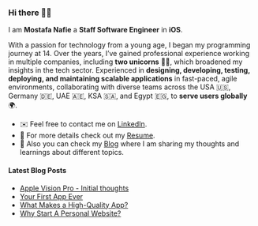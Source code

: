 ### Hi there 👋🏻 

I am **Mostafa Nafie** a **Staff Software Engineer** in **iOS**.

With a passion for technology from a young age, I began my programming journey at 14. Over the years, I’ve gained professional experience working in multiple companies, including **two unicorns** 🦄🦄, which broadened my insights in the tech sector. Experienced in **designing, developing, testing, deploying, and maintaining scalable applications** in fast-paced, agile environments, collaborating with diverse teams across the USA 🇺🇸, Germany 🇩🇪, UAE 🇦🇪, KSA 🇸🇦, and Egypt 🇪🇬, to **serve users globally** 🌍.

- ✉️ Feel free to contact me on [LinkedIn](https://www.linkedin.com/in/mostafanafie/).
- 🔖 For more details check out my [Resume](https://www.nafie.dev/resume).
- 📒 Also you can check my [Blog](https://www.nafie.dev/) where I am sharing my thoughts and learnings about different topics.

#### Latest Blog Posts
<!-- BLOG-POST-LIST:START -->
- [Apple Vision Pro - Initial thoughts](https://www.nafie.dev/blog/apple-vision-pro-initial-thoughts)
- [Your First App Ever](https://www.nafie.dev/blog/your-first-app-ever)
- [What Makes a High-Quality App?](https://www.nafie.dev/blog/what-makes-high-quality-app)
- [Why Start A Personal Website?](https://www.nafie.dev/blog/why-start-a-personal-website)
<!-- BLOG-POST-LIST:END -->
